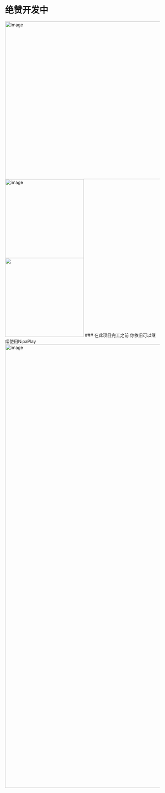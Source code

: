 # 绝赞开发中
<img width="512" alt="image" src="https://github.com/MCDFsteve/FnipaPlay/assets/71605531/45ffc07a-fc3a-4430-acf5-f542b4739c0a">
<img width="256" alt="image" src="https://github.com/MCDFsteve/FnipaPlay/assets/71605531/39d7af56-f76b-4b5e-b14d-c3021e50262c">
<img width="256" src="https://counter.seku.su/cmoe?name=fnipaplay&theme=r34" />
### 在此项目完工之前 你依旧可以继续使用NipaPlay

<img width="1440" alt="image" src="https://github.com/MCDFsteve/FnipaPlay/assets/71605531/6e268a2f-1f93-4070-869f-1b90dbdc10ee">

